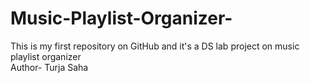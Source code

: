 # Music-Playlist-Organizer-
This is my first repository on GitHub and it's a DS lab project on music playlist organizer  
Author- Turja Saha 

